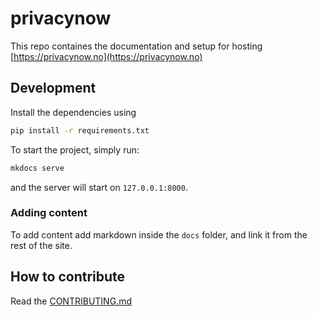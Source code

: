 # privacynow

This repo containes the documentation and setup for hosting [https://privacynow.no](https://privacynow.no)

## Development

Install the dependencies using

```bash
pip install -r requirements.txt
```

To start the project, simply run:

```bash
mkdocs serve
```

and the server will start on `127.0.0.1:8000`.

### Adding content

To add content add markdown inside the `docs` folder, and link
it from the rest of the site.

## How to contribute

Read the [CONTRIBUTING.md](CONTRIBUTING.md)